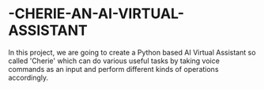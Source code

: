 # -CHERIE-AN-AI-VIRTUAL-ASSISTANT
In this project, we are going to create a Python based AI Virtual Assistant so called 'Cherie' which can do various useful tasks by taking voice commands as an input and perform different kinds of operations accordingly.   
